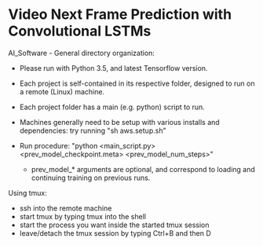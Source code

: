 # Video Next Frame Prediction with Convolutional LSTMs

AI_Software - General directory organization:

* Please run with Python 3.5, and latest Tensorflow version.
- Each project is self-contained in its respective folder, designed to run on a remote (Linux) machine. 
- Each project folder has a main (e.g. python) script to run. 
- Machines generally need to be setup with various installs and dependencies: try running "sh aws.setup.sh"

- Run procedure: "python <main_script.py> <prev_model_checkpoint.meta> <prev_model_num_steps>" 
	* prev_model_* arguments are optional, and correspond to loading and continuing training on previous runs. 

Using tmux: 

- ssh into the remote machine
- start tmux by typing tmux into the shell
- start the process you want inside the started tmux session
- leave/detach the tmux session by typing Ctrl+B and then D